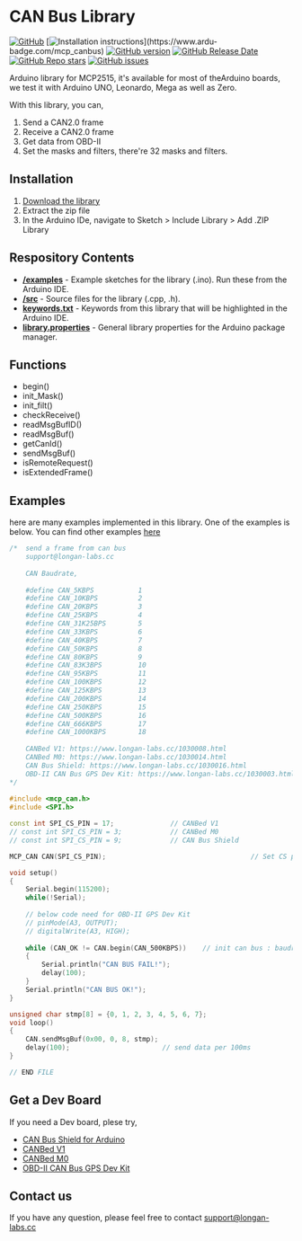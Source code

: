 # CAN Bus Library 
[![GitHub](https://img.shields.io/github/license/Longan-Labs/Arduino_CAN_BUS_MCP2515)](https://github.com/Longan-Labs/Arduino_CAN_BUS_MCP2515/blob/master/LICENSE)
[![Installation instructions](https://www.ardu-badge.com/badge/mcp_canbus.svg?)](https://www.ardu-badge.com/mcp_canbus)
[![GitHub version](https://img.shields.io/github/release/Longan-Labs/Arduino_CAN_BUS_MCP2515.svg?logo=github&logoColor=ffffff)](https://github.com/Longan-Labs/Arduino_CAN_BUS_MCP2515/releases/latest)
[![GitHub Release Date](https://img.shields.io/github/release-date/Longan-Labs/Arduino_CAN_BUS_MCP2515.svg?logo=github&logoColor=ffffff)](https://github.com/Longan-Labs/Arduino_CAN_BUS_MCP2515/releases/latest)
[![GitHub Repo stars](https://img.shields.io/github/stars/Longan-Labs/Arduino_CAN_BUS_MCP2515?logo=github&logoColor=ffffff)](https://github.com/Longan-Labs/Arduino_CAN_BUS_MCP2515/stargazers)
[![GitHub issues](https://img.shields.io/github/issues/Longan-Labs/Arduino_CAN_BUS_MCP2515.svg?logo=github&logoColor=ffffff)](https://github.com/Longan-Labs/Arduino_CAN_BUS_MCP2515/issues)

Arduino library for MCP2515, it's available for most of theArduino boards, we test it with Arduino UNO, Leonardo, Mega as well as Zero.

With this library, you can,

1. Send a CAN2.0 frame
2. Receive a CAN2.0 frame
3. Get data from OBD-II
4. Set the masks and filters, there're 32 masks and filters. 

## Installation

1. [Download the library](https://github.com/Longan-Labs/Aruino_CAN_BUS_MCP2515/archive/refs/heads/master.zip)
2. Extract the zip file
3. In the Arduino IDe, navigate to Sketch > Include Library > Add .ZIP Library

## Respository Contents

* [**/examples**](./examples) - Example sketches for the library (.ino). Run these from the Arduino IDE.
* [**/src**](./src) - Source files for the library (.cpp, .h).
* [**keywords.txt**](./keywords.txt) - Keywords from this library that will be highlighted in the Arduino IDE.
* [**library.properties**](./library.properties) - General library properties for the Arduino package manager.

## Functions

- begin()
- init_Mask()
- init_filt()
- checkReceive()
- readMsgBufID()
- readMsgBuf()
- getCanId()
- sendMsgBuf()
- isRemoteRequest()
- isExtendedFrame()

## Examples

here are many examples implemented in this library. One of the examples is below. You can find other examples [here](./examples)

```Cpp
/*  send a frame from can bus
    support@longan-labs.cc
    
    CAN Baudrate,
    
    #define CAN_5KBPS           1
    #define CAN_10KBPS          2
    #define CAN_20KBPS          3
    #define CAN_25KBPS          4 
    #define CAN_31K25BPS        5
    #define CAN_33KBPS          6
    #define CAN_40KBPS          7
    #define CAN_50KBPS          8
    #define CAN_80KBPS          9
    #define CAN_83K3BPS         10
    #define CAN_95KBPS          11
    #define CAN_100KBPS         12
    #define CAN_125KBPS         13
    #define CAN_200KBPS         14
    #define CAN_250KBPS         15
    #define CAN_500KBPS         16
    #define CAN_666KBPS         17
    #define CAN_1000KBPS        18
    
    CANBed V1: https://www.longan-labs.cc/1030008.html
    CANBed M0: https://www.longan-labs.cc/1030014.html
    CAN Bus Shield: https://www.longan-labs.cc/1030016.html
    OBD-II CAN Bus GPS Dev Kit: https://www.longan-labs.cc/1030003.html
*/
   
#include <mcp_can.h>
#include <SPI.h>

const int SPI_CS_PIN = 17;              // CANBed V1
// const int SPI_CS_PIN = 3;            // CANBed M0
// const int SPI_CS_PIN = 9;            // CAN Bus Shield

MCP_CAN CAN(SPI_CS_PIN);                                    // Set CS pin

void setup()
{
    Serial.begin(115200);
    while(!Serial);
    
    // below code need for OBD-II GPS Dev Kit
    // pinMode(A3, OUTPUT);
    // digitalWrite(A3, HIGH);
    
    while (CAN_OK != CAN.begin(CAN_500KBPS))    // init can bus : baudrate = 500k
    {
        Serial.println("CAN BUS FAIL!");
        delay(100);
    }
    Serial.println("CAN BUS OK!");
}

unsigned char stmp[8] = {0, 1, 2, 3, 4, 5, 6, 7};
void loop()
{
    CAN.sendMsgBuf(0x00, 0, 8, stmp);
    delay(100);                       // send data per 100ms
}

// END FILE
```

## Get a Dev Board

If you need a Dev board, plese try,

- [CAN Bus Shield for Arduino](https://www.longan-labs.cc/1030016.html)
- [CANBed V1](https://www.longan-labs.cc/1030008.html)
- [CANBed M0](https://www.longan-labs.cc/1030014.html)
- [OBD-II CAN Bus GPS Dev Kit](https://www.longan-labs.cc/1030003.html)

## Contact us

If you have any question, please feel free to contact [support@longan-labs.cc](support@longan-labs.cc)

